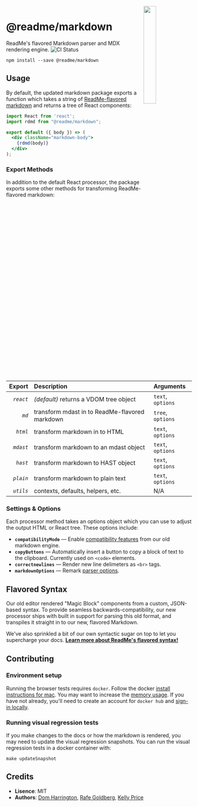 <img align="right" width="26%" src="https://owlbert.io/images/owlberts-png/Reading.psd.png">

@readme/markdown
===

ReadMe's flavored Markdown parser and MDX rendering engine. ![CI Status](https://github.com/readmeio/markdown/workflows/CI/badge.svg)

```
npm install --save @readme/markdown
```

## Usage

By default, the updated markdown package exports a function which takes a string of [ReadMe-flavored markdown](https://docs.readme.com/rdmd/docs/syntax-extensions) and returns a tree of React components:

```jsx
import React from 'react';
import rdmd from "@readme/markdown";

export default ({ body }) => (
  <div className="markdown-body">
    {rdmd(body)}
  </div>
);
```

### Export Methods

In addition to the default React processor, the package exports some other methods for transforming ReadMe-flavored markdown:

| Export  | Description                                    | Arguments       |
| -------:|:---------------------------------------------- |:--------------- |
|*`react`*|_(default)_ returns a VDOM tree object          |`text`, `options`|
|*`md`*   | transform mdast in to ReadMe-flavored markdown |`tree`, `options`|
|*`html`* | transform markdown in to HTML                  |`text`, `options`|
|*`mdast`*| transform markdown to an mdast object          |`text`, `options`|
|*`hast`* | transform markdown to HAST object              |`text`, `options`|
|*`plain`*| transform markdown to plain text               |`text`, `options`|
|*`utils`*| contexts, defaults, helpers, etc.              | N/A             |

### Settings & Options

Each processor method takes an options object which you can use to adjust the output HTML or React tree. These options include:

- **`compatibilityMode`** — Enable [compatibility features](https://github.com/readmeio/api-explorer/issues/668) from our old markdown engine.
- **`copyButtons`** — Automatically insert a button to copy a block of text to the clipboard. Currently used on `<code>` elements.
- **`correctnewlines`** — Render new line delimeters as `<br>` tags.
- **`markdownOptions`** — Remark [parser options](https://github.com/remarkjs/remark/tree/main/packages/remark-stringify#processorusestringify-options).

## Flavored Syntax

Our old editor rendered "Magic Block" components from a custom, JSON-based syntax. To provide seamless backwards-compatibility, our new processor ships with built in support for parsing this old format, and transpiles it straight in to our new, flavored Markdown.

We've also sprinkled a bit of our own syntactic sugar on top to let you supercharge your docs. [**Learn more about ReadMe's flavored syntax!**](https://docs.readme.com/rdmd/docs/syntax-extensions)

## Contributing

### Environment setup

Running the browser tests requires `docker`. Follow the docker [install instructions for mac](https://docs.docker.com/docker-for-mac/install/). You may want to increase the [memory usage](https://docs.docker.com/docker-for-mac/#resources). If you have not already, you'll need to create an account for `docker hub` and [sign-in locally](https://docs.docker.com/docker-for-mac/#docker-hub).

### Running visual regression tests

If you make changes to the docs or how the markdown is rendered, you may need to update the visual regression snapshots. You can run the visual regression tests in a docker container with:

```
make updateSnapshot
```

## Credits

- **Lisence**: MIT
- **Authors**: [Dom Harrington](https://github.com/domharrington/), [Rafe Goldberg](https://github.com/rafegoldberg), [Kelly Price](https://github.com/kellyjosephprice)
